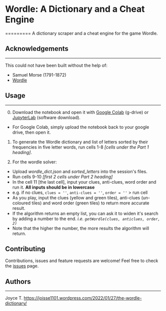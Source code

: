 # Wordle: A Dictionary and a Cheat Engine
=========
A dictionary scraper and a cheat engine for the game Wordle.

## Acknowledgements
---------
This could not have been built without the help of:
- Samuel Morse (1791-1872)
- [Wordle](https://www.powerlanguage.co.uk/wordle/)

## Usage
---------
0. Download the notebook and open it with [Google Colab](https://colab.research.google.com/?utm_source=scs-index) (g-drive) or [JupyterLab](https://jupyter.org/) (software download).
- For Google Colab, simply upload the notebook back to your google drive, then open it.

1. To generate the Wordle dictionary and list of letters sorted by their frequencies in five letter words, run cells 1-8 *[cells under the Part 1 heading]*.

2. For the wordle solver:
- Upload *wordle_dict.json* and *sorted_letters* into the session's files.
- Run cells 9-10 *[first 2 cells under Part 2 heading]*
- In the cell 11 [the last cell], input your clues, anti-clues, word order and run it. **All inputs should be in lowercase**
- e.g. if no clues, `clues = ''`, `anti-clues = ''`, `order = ''` > run cell
- As you play, input the clues (yellow and green tiles), anti-clues (un-coloured tiles) and word order (green tiles) to return more accurate result.
- If the algorithm returns an empty list, you can ask it to widen it's search by adding a number to the end. *i.e. `getWordle(clues, anticlues, order, 2)`*
- Note that the higher the number, the more results the algorithm will return.

## Contributing
Contributions, issues and feature requests are welcome!
Feel free to check the [issues](https://github.com/joisse1101/wordlescrapy/issues) page.

## Authors
---------
Joyce T.
https://joisse1101.wordpress.com/2022/01/27/the-wordle-dictionary/

